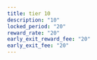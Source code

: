 ```yaml
---
title: tier 10
description: "10"
locked_period: "20"
reward_rate: "20"
early_exit_reward_fee: "20"
early_exit_fee: "20"
---
```

